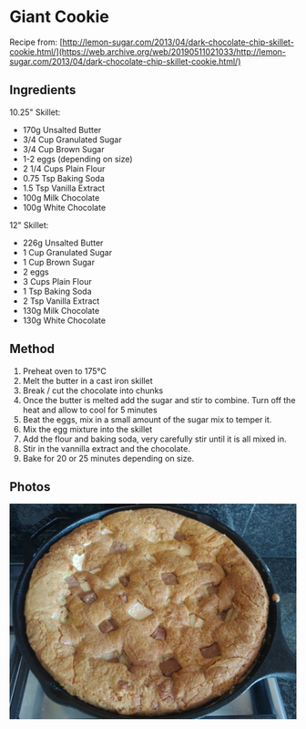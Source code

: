# Giant Cookie

Recipe from: [http://lemon-sugar.com/2013/04/dark-chocolate-chip-skillet-cookie.html/](https://web.archive.org/web/20190511021033/http://lemon-sugar.com/2013/04/dark-chocolate-chip-skillet-cookie.html/)

## Ingredients

10.25" Skillet:

- 170g Unsalted Butter
- 3/4 Cup Granulated Sugar
- 3/4 Cup Brown Sugar
- 1-2 eggs (depending on size)
- 2 1/4 Cups Plain Flour
- 0.75 Tsp Baking Soda
- 1.5 Tsp Vanilla Extract
- 100g Milk Chocolate
- 100g White Chocolate

12" Skillet:

- 226g Unsalted Butter
- 1 Cup Granulated Sugar
- 1 Cup Brown Sugar
- 2 eggs
- 3 Cups Plain Flour
- 1 Tsp Baking Soda
- 2 Tsp Vanilla Extract
- 130g Milk Chocolate
- 130g White Chocolate

## Method

1. Preheat oven to 175°C
2. Melt the butter in a cast iron skillet
3. Break / cut the chocolate into chunks
4. Once the butter is melted add the sugar and stir to combine. Turn off the heat and allow to cool for 5 minutes
5. Beat the eggs, mix in a small amount of the sugar mix to temper it.
6. Mix the egg mixture into the skillet
7. Add the flour and baking soda, very carefully stir until it is all mixed in.
8. Stir in the vannilla extract and the chocolate.
9. Bake for 20 or 25 minutes depending on size.

## Photos

![](../images/giant_cookie_1_compressed.jpg)

